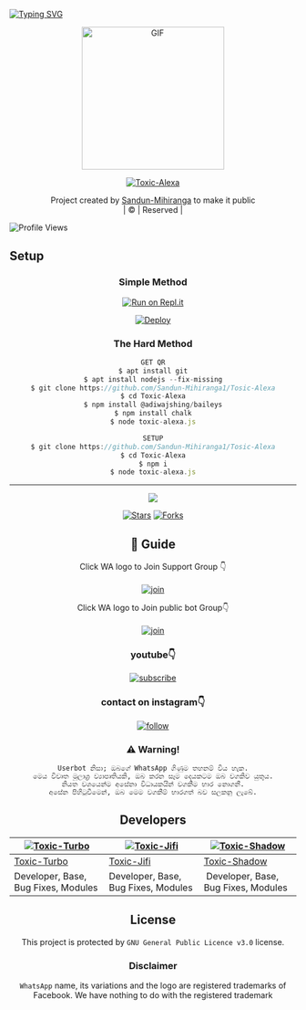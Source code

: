 [![Typing SVG](https://readme-typing-svg.herokuapp.com?font=Frutiger&color=%2336BCF7&size=32&lines=WELCOME+TO+TOXIC-ALEXA;THIS+BOT+MADE+BY+SANDUN+%26+JIFI)](https://git.io/typing-svg)
<div align="center">
        <img src="https://telegra.ph/file/85d3290b4f8e67c44ac82.jpg" alt="GIF" width="250" height="250"/>
</p>

<a href="#"><img title="Toxic-Alexa" src="https://img.shields.io/badge/Toxic-Alexa-green?colorA=%23ff0000&colorB=%23017e40&style=for-the-badge"></a>
</p>
  <p align="center">
</p>
</div>
<p align="center">
Project created by <a href="https://github.com/Sandun-Mihiranga1">Sandun-Mihiranga</a> to make it public
    <br>
       | © |
        Reserved |
    <br> 
</p>

![Profile Views](https://hits.seeyoufarm.com/api/count/incr/badge.svg?url=https://github.com/Sandun-Mihiranga1/Tosic-Alexa&title=Toxic-Alexa%20Views)

## Setup
<div align="center">

  ### Simple Method
 
[![Run on Repl.it](https://repl.it/badge/github/quiec/whatsAlfa)](https://replit.com/@TURBOHYPER/Toxic-Alexa?v=1)
  

[![Deploy](https://www.herokucdn.com/deploy/button.svg)](https://heroku.com/deploy?template=https://github.com/Sandun-Mihiranga1/Tosic-Alexa) 
 
### The Hard Method
```js
GET QR
$ apt install git
$ apt install nodejs --fix-missing
$ git clone https://github.com/Sandun-Mihiranga1/Tosic-Alexa
$ cd Toxic-Alexa
$ npm install @adiwajshing/baileys
$ npm install chalk
$ node toxic-alexa.js
```
      
```js
SETUP
$ git clone https://github.com/Sandun-Mihiranga1/Tosic-Alexa
$ cd Toxic-Alexa
$ npm i
$ node toxic-alexa.js
```

----

  <p align="center">
  <a href="https://github.com/Sandun-Mihiranga1/Tosic-Alexa">
    
<a href="https://github.com/farhan-dqz/followers">
<img src="https://img.shields.io/github/repo-size/farhan-dqz/Julie-Mwol?color=green&label=Repo%20total%20size&style=plastic">
<p align="center">
<a href="https://github.com/TOXICTURBO/Toxic-Alexa/followers"
<img title="Followers" src="https://img.shields.io/github/followers/TOXICTURBO?color=blue&style=flat-square"></a>
<a href="https://github.com/TOXICTURBO/Toxic-Alexa/stargazers/"><img title="Stars" src="https://img.shields.io/github/stars/Sandun-Mihiranga1/Toxic-Alexa?color=blue&style=flat-trangle"></a>
<a href="https://github.com/Sandun-Mihiranga1/Tosic-Alexa/network/members"><img title="Forks" src="https://img.shields.io/github/forks/Sandun-Mihiranga1/Toxic-Alexa?color=blue&style=flat-trangle"></a>
</p>

## 📢 Guide
Click WA logo to Join Support Group 👇
    <br>
<br>
  [![join](https://github.com/Alien-alfa/PublicBot/blob/main/wlogo.svg.png)](https://chat.whatsapp.com/JLGbKMcql4k8ZhvRlAy8rH)
  <div align="center">


Click WA logo to Join public bot Group👇
    <br>
<br>
  [![join](Sandun-Mihiranga1/blob/main/wlogo.svg.png)](https://chat.whatsapp.com/JLGbKMcql4k8ZhvRlAy8rH)
  <div align="center">

  </div>

### youtube👇

[![subscribe](https://i.ibb.co/mqttCVQ/images-1-1.png)](https://youtube.com/channel/UC037iLQeTNabeDrF5qJxP9g)


### contact on instagram👇

[![follow](https://i.ibb.co/zHdm4Hj/images-5-2.jpg)](https://youtube.com/channel/UC037iLQeTNabeDrF5qJxP9g)


### ⚠️ Warning! 
```
Userbot නිසා; ඔබගේ WhatsApp ගිණුම තහනම් විය හැක.
මෙය විවෘත මූලාශ්‍ර ව්‍යාපෘතියකි, ඔබ කරන සෑම දෙයකටම ඔබ වගකිව යුතුය.
නියත වශයෙන්ම අසේනා විධායකයින් වගකීම භාර නොගනී.
අසේන පිහිටුවීමෙන්, ඔබ මෙම වගකීම් භාරගත් බව සලකනු ලැබේ.
```

## Developers
  <div align="center">
    
  [![Toxic-Turbo](https://github.com/TOXICTURBO.png?size=100)](https://github.com/Sandun-Mihiranga1) | [![Toxic-Jifi](https://github.com/MD-JIFI.png?size=100)](https://github.com/Sandun-Mihiranga1) | [![Toxic-Shadow](https://github.com/SPARK-SHADOW.png?size=100)](https://github.com/Sandun-Mihiranga1) 
----|----|----
[Toxic-Turbo](https://github.com/Sandun-Mihiranga1) | [Toxic-Jifi](https://github.com/Sandun-Mihiranga1) | [Toxic-Shadow](https://github.com/Sandun-Mihiranga1) 
Developer, Base, Bug Fixes, Modules| Developer, Base, Bug Fixes, Modules |  Developer, Base, Bug Fixes, Modules
  </div>
    
    


## License
This project is protected by `GNU General Public Licence v3.0` license.

### Disclaimer
`WhatsApp` name, its variations and the logo are registered trademarks of Facebook. We have nothing to do with the registered trademark
